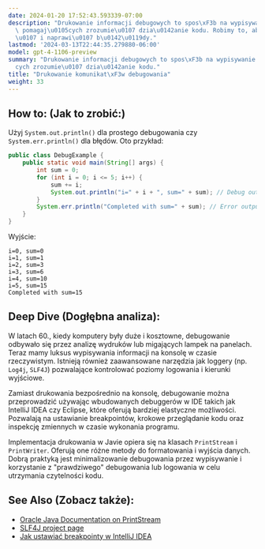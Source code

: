 ```yaml
---
date: 2024-01-20 17:52:43.593339-07:00
description: "Drukowanie informacji debugowych to spos\xF3b na wypisywanie danych\
  \ pomagaj\u0105cych zrozumie\u0107 dzia\u0142anie kodu. Robimy to, aby szybko znale\u017A\
  \u0107 i naprawi\u0107 b\u0142\u0119dy."
lastmod: '2024-03-13T22:44:35.279880-06:00'
model: gpt-4-1106-preview
summary: "Drukowanie informacji debugowych to spos\xF3b na wypisywanie danych pomagaj\u0105\
  cych zrozumie\u0107 dzia\u0142anie kodu."
title: "Drukowanie komunikat\xF3w debugowania"
weight: 33
---
```


## How to: (Jak to zrobić:)
Użyj `System.out.println()` dla prostego debugowania czy `System.err.println()` dla błędów. Oto przykład:

```java
public class DebugExample {
    public static void main(String[] args) {
        int sum = 0;
        for (int i = 0; i <= 5; i++) {
            sum += i;
            System.out.println("i=" + i + ", sum=" + sum); // Debug output
        }
        System.err.println("Completed with sum=" + sum); // Error output
    }
}
```

Wyjście:
```
i=0, sum=0
i=1, sum=1
i=2, sum=3
i=3, sum=6
i=4, sum=10
i=5, sum=15
Completed with sum=15
```

## Deep Dive (Dogłębna analiza):
W latach 60., kiedy komputery były duże i kosztowne, debugowanie odbywało się przez analizę wydruków lub migających lampek na panelach. Teraz mamy luksus wypisywania informacji na konsolę w czasie rzeczywistym. Istnieją również zaawansowane narzędzia jak loggery (np. `Log4j`, `SLF4J`) pozwalające kontrolować poziomy logowania i kierunki wyjściowe.

Zamiast drukowania bezpośrednio na konsolę, debugowanie można przeprowadzić używając wbudowanych debuggerów w IDE takich jak IntelliJ IDEA czy Eclipse, które oferują bardziej elastyczne możliwości. Pozwalają na ustawianie breakpointów, krokowe przeglądanie kodu oraz inspekcję zmiennych w czasie wykonania programu.

Implementacja drukowania w Javie opiera się na klasach `PrintStream` i `PrintWriter`. Oferują one różne metody do formatowania i wyjścia danych. Dobrą praktyką jest minimalizowanie debugowania przez wypisywanie i korzystanie z "prawdziwego" debugowania lub logowania w celu utrzymania czytelności kodu.

## See Also (Zobacz także):
- [Oracle Java Documentation on PrintStream](https://docs.oracle.com/javase/8/docs/api/java/io/PrintStream.html)
- [SLF4J project page](http://www.slf4j.org/)
- [Jak ustawiać breakpointy w IntelliJ IDEA](https://www.jetbrains.com/help/idea/using-breakpoints.html)
